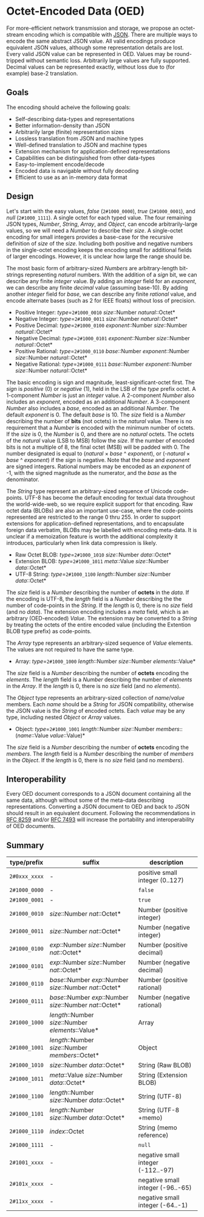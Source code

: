 # Octet-Encoded Data (OED)

For more-efficient network transmission and storage,
we propose an octet-stream encoding
which is compatible with [JSON](http://www.ecma-international.org/publications/files/ECMA-ST/ECMA-404.pdf).
There are multiple ways to encode the same abstract JSON value.
All valid encodings produce equivalent JSON values,
although some representation details are lost.
Every valid JSON value can be represented in OED.
Values may be round-tripped without semantic loss.
Arbitrarily large values are fully supported.
Decimal values can be represented exactly,
without loss due to (for example) base-2 translation.

## Goals

The encoding should acheive the following goals:

  * Self-describing data-types and representations
  * Better information-density than JSON
  * Arbitrarily large (finite) representation sizes
  * Lossless translation from JSON and machine types
  * Well-defined translation to JSON and machine types
  * Extension mechanism for application-defined representations
  * Capabilities can be distinguished from other data-types
  * Easy-to-implement encode/decode
  * Encoded data is navigable without fully decoding
  * Efficient to use as an in-memory data format

## Design

Let's start with the easy values,
_false_ (`2#1000_0000`),
_true_ (`2#1000_0001`),
and _null_ (`2#1000_1111`).
A single octet for each typed value.
The four remaining JSON types,
_Number_, _String_, _Array_, and _Object_,
can encode arbitrarily-large values,
so we will need a _Number_ to describe their _size_.
A single-octet encoding for small integers
provides a base-case for the recursive definition
of _size_ of the _size_.
Including both positive and negative numbers
in the single-octet encoding
keeps the encoding small
for additional fields of larger encodings.
However, it is unclear how large the range should be.

The most basic form of arbitrary-sized _Numbers_
are arbitrary-length bit-strings
representing _natural_ numbers.
With the addition of a _sign_ bit,
we can describe any finite _integer_ value.
By adding an _integer_ field for an _exponent_,
we can describe any finite _decimal_ value (assuming base-10).
By adding another _integer_ field for _base_,
we can describe any finite _rational_ value,
and encode alternate bases (such as 2 for IEEE floats)
without loss of precision.

  * Positive Integer: _type_=`2#1000_0010` _size_::Number _natural_::Octet\*
  * Negative Integer: _type_=`2#1000_0011` _size_::Number _natural_::Octet\*
  * Positive Decimal: _type_=`2#1000_0100` _exponent_::Number _size_::Number _natural_::Octet\*
  * Negative Decimal: _type_=`2#1000_0101` _exponent_::Number _size_::Number _natural_::Octet\*
  * Positive Rational: _type_=`2#1000_0110` _base_::Number _exponent_::Number _size_::Number _natural_::Octet\*
  * Negative Rational: _type_=`2#1000_0111` _base_::Number _exponent_::Number _size_::Number _natural_::Octet\*

The basic encoding is sign and magnitude,
least-significant-octet first.
The _sign_ is _positive_ (0) or _negative_ (1),
held in the LSB of the _type_ prefix octet.
A 1-component _Number_ is just an _integer_ value.
A 2-component _Number_ also includes an _exponent_,
encoded as an additional _Number_.
A 3-component _Number_ also includes a _base_,
encoded as an additional _Number_.
The default _exponent_ is 0.
The default _base_ is 10.
The _size_ field is a _Number_ describing
the number of **bits** (not octets) in the _natural_ value.
There is no requirement that a _Number_ is encoded with the minimum number of octets.
If the _size_ is 0, the _Number_ is 0,
and there are no _natural_ octets.
The octets of the _natural_ value (LSB to MSB) follow the _size_.
If the number of encoded bits is not a multiple of 8,
the final octet (MSB) will be padded with 0.
The number designated is equal to (_natural_ × _base_ ^ _exponent_),
or (-_natural_ × _base_ ^ _exponent_) if the _sign_ is negative.
Note that the _base_ and _exponent_ are signed integers.
Rational numbers may be encoded as an _exponent_ of -1,
with the signed magnitude as the numerator, and the _base_ as the denominator.

The _String_ type represent an arbitrary-sized sequence of Unicode code-points.
UTF-8 has become the default encoding for textual data throughout the world-wide-web,
so we require explicit support for that encoding.
Raw octet data (BLOBs) are also an important use-case,
where the code-points represented are restricted to the range 0 thru 255.
In order to support extensions for application-defined representations,
and to encapsulate foreign data verbatim,
BLOBs may be labelled with encoding meta-data.
It is unclear if a memoization feature
is worth the additional complexity it introduces,
particularly when link data compression is likely.

  * Raw Octet BLOB: _type_=`2#1000_1010` _size_::Number _data_::Octet\*
  * Extension BLOB: _type_=`2#1000_1011` _meta_::Value _size_::Number _data_::Octet\*
  * UTF-8 String: _type_=`2#1000_1100` _length_::Number _size_::Number _data_::Octet\*

The _size_ field is a _Number_ describing
the number of **octets** in the _data_.
If the encoding is UTF-8,
the _length_ field is a _Number_ describing the
the number of code-points in the _String_.
If the _length_ is 0, there is no _size_ field (and no _data_).
The extension encoding includes a _meta_ field,
which is an arbitrary (OED-encoded) _Value_.
The extension may be converted to a _String_
by treating the octets of the entire encoded value
(including the Extention BLOB type prefix) as code-points.

The _Array_ type represents an arbitrary-sized sequence of _Value_ elements.
The values are not required to have the same type.

  * Array: _type_=`2#1000_1000` _length_::Number _size_::Number _elements_::Value\*

The _size_ field is a _Number_ describing
the number of **octets** encoding the _elements_.
The _length_ field is a _Number_ describing
the number of _elements_ in the _Array_.
If the _length_ is 0, there is no _size_ field (and no _elements_).

The _Object_ type represents an arbitrary-sized collection of _name_/_value_ members.
Each _name_ should be a _String_ for JSON compatibility,
otherwise the JSON value is the _String_ of encoded octets.
Each _value_ may be any type,
including nested _Object_ or _Array_ values.

  * Object: _type_=`2#1000_1001` _length_::Number _size_::Number _members_::(_name_::Value _value_::Value)\*

The _size_ field is a _Number_ describing
the number of **octets** encoding the _members_.
The _length_ field is a _Number_ describing
the number of _members_ in the _Object_.
If the _length_ is 0, there is no _size_ field (and no _members_).

## Interoperability

Every OED document corresponds to a JSON document
containing all the same data,
although without some of the meta-data describing representations.
Converting a JSON document to OED and back to JSON
should result in an equivalent document.
Following the recommendations in [RFC 8259](https://www.rfc-editor.org/rfc/rfc8259)
and/or [RFC 7493](https://datatracker.ietf.org/doc/html/rfc7493)
will increase the portability and interoperability of OED documents.

## Summary

type/prefix   | suffix                                                     | description
--------------|------------------------------------------------------------|--------------
`2#0xxx_xxxx` | -                                                          | positive small integer (0..127)
`2#1000_0000` | -                                                          | `false`
`2#1000_0001` | -                                                          | `true`
`2#1000_0010` | _size_::Number _nat_::Octet\*                              | Number (positive integer)
`2#1000_0011` | _size_::Number _nat_::Octet\*                              | Number (negative integer)
`2#1000_0100` | _exp_::Number _size_::Number _nat_::Octet\*                | Number (positive decimal)
`2#1000_0101` | _exp_::Number _size_::Number _nat_::Octet\*                | Number (negative decimal)
`2#1000_0110` | _base_::Number _exp_::Number _size_::Number _nat_::Octet\* | Number (positive rational)
`2#1000_0111` | _base_::Number _exp_::Number _size_::Number _nat_::Octet\* | Number (negative rational)
`2#1000_1000` | _length_::Number _size_::Number _elements_::Value\*        | Array
`2#1000_1001` | _length_::Number _size_::Number _members_::Octet\*         | Object
`2#1000_1010` | _size_::Number _data_::Octet\*                             | String (Raw BLOB)
`2#1000_1011` | _meta_::Value _size_::Number _data_::Octet\*               | String (Extension BLOB)
`2#1000_1100` | _length_::Number _size_::Number _data_::Octet\*            | String (UTF-8)
`2#1000_1101` | _length_::Number _size_::Number _data_::Octet\*            | String (UTF-8 +memo)
`2#1000_1110` | _index_::Octet                                             | String (memo reference)
`2#1000_1111` | -                                                          | `null`
`2#1001_xxxx` | -                                                          | negative small integer (-112..-97)
`2#101x_xxxx` | -                                                          | negative small integer (-96..-65)
`2#11xx_xxxx` | -                                                          | negative small integer (-64..-1)
